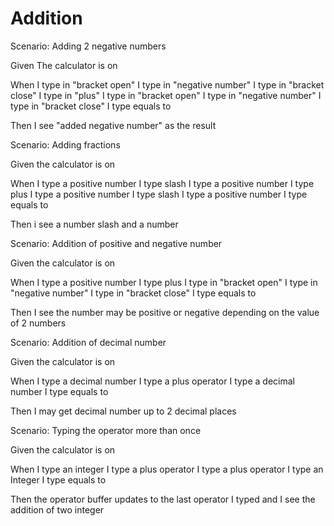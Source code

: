 # Addition

Scenario: Adding 2 negative numbers
  
  Given The calculator is on

  When I type in "bracket open"
  I type in "negative number"
  I type in "bracket close"
  I type in "plus"
  I type in "bracket open"
  I type in "negative number"
  I type in "bracket close"
  I type equals to
  
  Then I see "added negative number" as the result

Scenario: Adding fractions
  
  Given the calculator is on
  
  When I type a positive number
  I type slash
  I type a positive number
  I type plus
  I type a positive number
  I type slash
  I type a positive number
  I type equals to
  
  Then i see a number slash and a number
  
Scenario: Addition of positive and negative number
  
  Given the calculator is on
  
  When I type a positive number
  I type plus
  I type in "bracket open"
  I type in "negative number"
  I type in "bracket close"
  I type equals to
  
  Then I see the number may be positive or negative depending on the value of 2 numbers
  
Scenario: Addition of decimal number
  
  Given the calculator is on
  
  When I type a decimal number
  I type a plus operator
  I type a decimal number
  I type equals to
  
  Then I may get decimal number
  up to 2 decimal places
  
Scenario: Typing the operator more than once
  
  Given the calculator is on
  
  When I type an integer
  I type a plus operator
  I type a plus operator
  I type an Integer
  I type equals to
  
  Then the operator buffer updates to the last operator
  I typed and I see the addition of two
  integer
